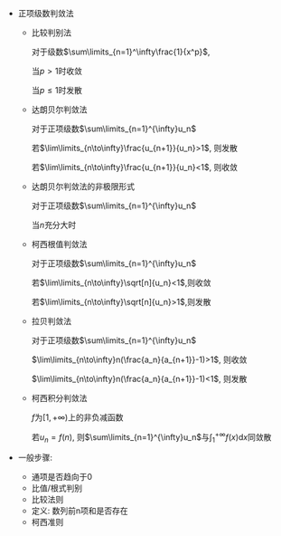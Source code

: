 - 正项级数判敛法

  - 比较判别法

    对于级数$\sum\limits_{n=1}^\infty\frac{1}{x^p}$, 

    当$p>1$时收敛

    当$p\le1$时发散

  - 达朗贝尔判敛法

    对于正项级数$\sum\limits_{n=1}^{\infty}u_n$

    若$\lim\limits_{n\to\infty}\frac{u_{n+1}}{u_n}>1$, 则发散

    若$\lim\limits_{n\to\infty}\frac{u_{n+1}}{u_n}<1$, 则收敛

  - 达朗贝尔判敛法的非极限形式

    对于正项级数$\sum\limits_{n=1}^{\infty}u_n$

    当$n$充分大时

  - 柯西根值判敛法

    对于正项级数$\sum\limits_{n=1}^{\infty}u_n$

    若$\lim\limits_{n\to\infty}\sqrt[n]{u_n}<1$,则收敛

    若$\lim\limits_{n\to\infty}\sqrt[n]{u_n}>1$,则发散

  - 拉贝判敛法

    对于正项级数$\sum\limits_{n=1}^{\infty}u_n$

    $\lim\limits_{n\to\infty}n(\frac{a_n}{a_{n+1}}-1)>1$, 则收敛

    $\lim\limits_{n\to\infty}n(\frac{a_n}{a_{n+1}}-1)<1$, 则发散

  - 柯西积分判敛法

    $f$为$[1,+\infty)$上的非负减函数

    若$u_n=f(n)$, 则$\sum\limits_{n=1}^{\infty}u_n$与$\int_1^{+\infty}f(x)\mathrm dx$同敛散

- 一般步骤:

  - 通项是否趋向于0
  - 比值/根式判别
  - 比较法则
  - 定义: 数列前n项和是否存在
  - 柯西准则